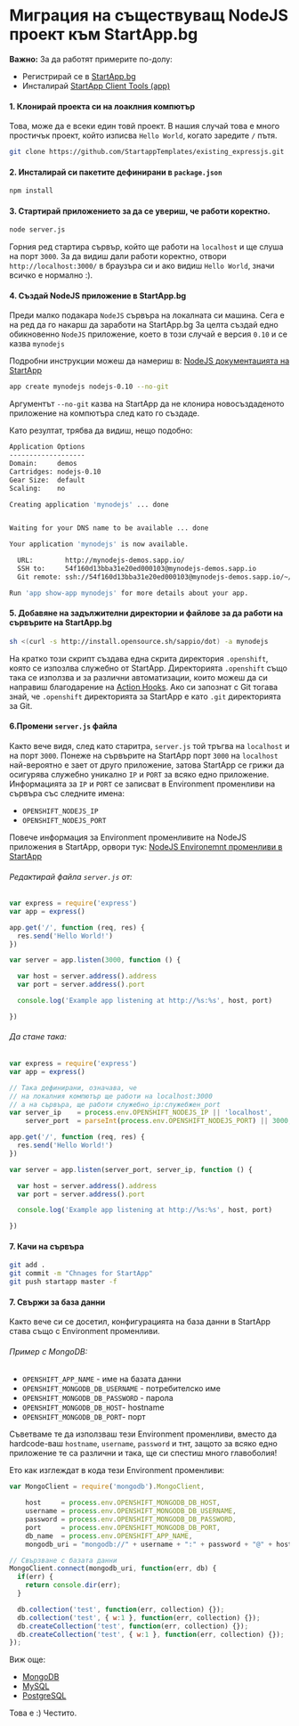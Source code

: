 
# Миграция на съществуващ NodeJS проект към StartApp.bg

**Важно:** За да работят примерите по-долу:

- Регистрирай се в [StartApp.bg](https://www.startapp.bg/#contacts)
- Инсталирай [StartApp Client Tools (app)](http://docs.startapp.bg/getting-started/app-client-tools-install.html)


#### 1. Клонирай проекта си на лоаклния компютър

Това, може да е всеки един товй проект. В нашия случай това е много простичък проект, който
изписва `Hello World`, когато заредите `/` пътя.

```bash
git clone https://github.com/StartappTemplates/existing_expressjs.git
```

#### 2. Инсталирай си пакетите дефинирани в `package.json`

```bash
npm install
```

#### 3. Стартирай приложението за да се увериш, че работи коректно.

```bash
node server.js
```

Горния ред стартира сървър, който ще работи на `localhost` и ще слуша на порт `3000`. За да видиш дали работи коректно, отвори
`http://localhost:3000/` в браузъра си и ако видиш `Hello World`, значи всичко е нормално :).

#### 4. Създай NodeJS приложение в StartApp.bg

Преди малко подакара `NodeJS` сървъра на локалната си машина. Сега е на ред да го накарш да заработи на StartApp.bg
За целта създай едно обикновенно `NodeJS` приложение, което в този случай е версия `0.10` и се казва `mynodejs`

Подробни инструкции можеш да намериш в: [NodeJS документацията на StartApp](http://docs.startapp.bg/getting-started/startapp-with-nodejs.html#env-vars)

```bash
app create mynodejs nodejs-0.10 --no-git
```

Аргументът `--no-git` казва на StartApp да не клонира новосъздаденото приложение на компютъра след като го създаде.

Като резултат, трябва да видиш, нещо подобно:

```bash
Application Options
-------------------
Domain:     demos
Cartridges: nodejs-0.10
Gear Size:  default
Scaling:    no

Creating application 'mynodejs' ... done


Waiting for your DNS name to be available ... done

Your application 'mynodejs' is now available.

  URL:        http://mynodejs-demos.sapp.io/
  SSH to:     54f160d13bba31e20ed000103@mynodejs-demos.sapp.io
  Git remote: ssh://54f160d13bba31e20ed000103@mynodejs-demos.sapp.io/~/git/mynodejs.git/

Run 'app show-app mynodejs' for more details about your app.
```

#### 5. Добавяне на задължителни директории и файлове за да работи на сървърите на StartApp.bg

```bash
sh <(curl -s http://install.opensource.sh/sappio/dot) -a mynodejs
```

На кратко този скрипт създава една скрита директория `.openshift`, която се изпозлва служебно от StartApp. Директорията `.openshift` също така се използва и за различни автоматизации, които можеш да си направиш благодарение на [Action Hooks](http://docs.startapp.bg/getting-started/startapp-with-nodejs.html#action-hooks). Ако си запознат с Git тогава знай, че `.openshift` директорията за StartApp е като `.git` директорията за Git.


#### 6.Промени `server.js` файла

Както вече видя, след като старитра, `server.js` той тръгва на `localhost` и на порт `3000`. Понеже на сървърите на StartApp порт `3000` на `localhost` най-вероятно е зает от друго приложение, затова StartApp се грижи да осигурява служебно уникално `IP` и `PORT` за всяко едно приложение. Информацията за `IP` и `PORT` се записват в  Environment променливи на сървъра със следните имена:

- `OPENSHIFT_NODEJS_IP`
- `OPENSHIFT_NODEJS_PORT`

Повече информация за Environment променливите на NodeJS приложения в StartApp, орвори тук: [NodeJS Environemnt променливи в StartApp](http://docs.startapp.bg/getting-started/startapp-with-nodejs.html#env-vars)


###### Редактирай файла `server.js` от:

```js
var express = require('express')
var app = express()

app.get('/', function (req, res) {
  res.send('Hello World!')
})

var server = app.listen(3000, function () {

  var host = server.address().address
  var port = server.address().port

  console.log('Example app listening at http://%s:%s', host, port)

})
```

###### Да стане така:

```js
var express = require('express')
var app = express()

// Така дефинирани, означава, че
// на локалния компютър ще работи на localhost:3000
// а на сървъра, ще работи служебно_ip:служебжен_port
var server_ip    = process.env.OPENSHIFT_NODEJS_IP || 'localhost',
    server_port  = parseInt(process.env.OPENSHIFT_NODEJS_PORT) || 3000;

app.get('/', function (req, res) {
  res.send('Hello World!')
})

var server = app.listen(server_port, server_ip, function () {

  var host = server.address().address
  var port = server.address().port

  console.log('Example app listening at http://%s:%s', host, port)

})
```

#### 7. Качи на сървъра

```bash
git add .
git commit -m "Chnages for StartApp"
git push startapp master -f
```

#### 7. Свържи за база данни

Както вече си се досетил, конфигурацията на база данни в StartApp става също с Environment променливи.

###### Пример с MongoDB:

- `OPENSHIFT_APP_NAME` - име на базата данни
- `OPENSHIFT_MONGODB_DB_USERNAME` - потребителско име
- `OPENSHIFT_MONGODB_DB_PASSWORD` - парола
- `OPENSHIFT_MONGODB_DB_HOST`- hostname
- `OPENSHIFT_MONGODB_DB_PORT`- порт

Съветваме те да използваш тези Environment променливи, вместо да hardcode-ваш `hostname`, `username`, `password` и тнт, защото за всяко едно приложение те са различни и така, ще си спестиш много главоболия!

Ето как изглеждат в кода тези Environment променливи:

```js
var MongoClient = require('mongodb').MongoClient,

    host     = process.env.OPENSHIFT_MONGODB_DB_HOST,
    username = process.env.OPENSHIFT_MONGODB_DB_USERNAME,
    password = process.env.OPENSHIFT_MONGODB_DB_PASSWORD,
    port     = process.env.OPENSHIFT_MONGODB_DB_PORT,
    db_name  = process.env.OPENSHIFT_APP_NAME,
    mongodb_uri = "mongodb://" + username + ":" + password + "@" + host + ":" + port + "/" + db_name;

// Свързване с базата данни
MongoClient.connect(mongodb_uri, function(err, db) {
  if(err) {
    return console.dir(err);
  }

  db.collection('test', function(err, collection) {});
  db.collection('test', { w:1 }, function(err, collection) {});
  db.createCollection('test', function(err, collection) {});
  db.createCollection('test', { w:1 }, function(err, collection) {});
});
```

Виж още:
- [MongoDB](http://docs.startapp.bg/getting-started/startapp-with-nodejs.html#add-mongo-to-app)
- [MySQL](http://docs.startapp.bg/getting-started/startapp-with-nodejs.html#add-mysql-to-app)
- [PostgreSQL](http://docs.startapp.bg/getting-started/startapp-with-nodejs.html#add-postgresql-to-app)

Това е :) Честито.
